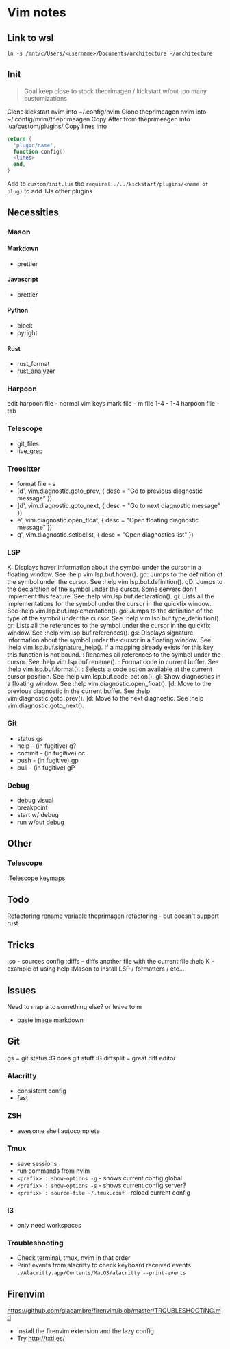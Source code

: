 # Vim notes

## Link to wsl

`ln -s /mnt/c/Users/<username>/Documents/architecture ~/architecture`

## Init

> Goal keep close to stock theprimagen / kickstart w/out too many customizations

Clone kickstart nvim into ~/.config/nvim
Clone theprimeagen nvim into ~/.config/nvim/theprimeagen
Copy After from theprimeagen into lua/custom/plugins/<filename>
Copy lines into

```lua
return {
  'plugin/name',
  function config()
  <lines>
  end,
}
```

Add to `custom/init.lua` the `require(../../kickstart/plugins/<name of plug)` to add TJs other plugins

## Necessities

### Mason

#### Markdown

- prettier

#### Javascript

- prettier

#### Python

- black
- pyright

#### Rust

- rust_format
- rust_analyzer

### Harpoon

edit harpoon file - normal vim keys
mark file - <leader>m
file 1-4 - <leader>1-4
harpoon file - <leader>tab

### Telescope

- git_files
- live_grep

### Treesitter

- format file - <leader>s
- [d', vim.diagnostic.goto_prev, { desc = "Go to previous diagnostic message" })
- ]d', vim.diagnostic.goto_next, { desc = "Go to next diagnostic message" })
- <leader>e', vim.diagnostic.open_float, { desc = "Open floating diagnostic message" })
- <leader>q', vim.diagnostic.setloclist, { desc = "Open diagnostics list" })

### LSP
K: Displays hover information about the symbol under the cursor in a floating window. See :help vim.lsp.buf.hover().
gd: Jumps to the definition of the symbol under the cursor. See :help vim.lsp.buf.definition().
gD: Jumps to the declaration of the symbol under the cursor. Some servers don't implement this feature. See :help vim.lsp.buf.declaration().
gi: Lists all the implementations for the symbol under the cursor in the quickfix window. See :help vim.lsp.buf.implementation().
go: Jumps to the definition of the type of the symbol under the cursor. See :help vim.lsp.buf.type_definition().
gr: Lists all the references to the symbol under the cursor in the quickfix window. See :help vim.lsp.buf.references().
gs: Displays signature information about the symbol under the cursor in a floating window. See :help vim.lsp.buf.signature_help(). If a mapping already exists for this key this function is not bound.
<F2>: Renames all references to the symbol under the cursor. See :help vim.lsp.buf.rename().
<F3>: Format code in current buffer. See :help vim.lsp.buf.format().
<F4>: Selects a code action available at the current cursor position. See :help vim.lsp.buf.code_action().
gl: Show diagnostics in a floating window. See :help vim.diagnostic.open_float().
[d: Move to the previous diagnostic in the current buffer. See :help vim.diagnostic.goto_prev().
]d: Move to the next diagnostic. See :help vim.diagnostic.goto_next().

### Git

- status <leader>gs
- help - (in fugitive) g?
- commit - (in fugitive) cc
- push - (in fugitive) <leader>gp
- pull - (in fugitive) <leader>gP

### Debug

- debug visual
- breakpoint
- start w/ debug
- run w/out debug

## Other

### Telescope

:Telescope keymaps

## Todo

Refactoring rename variable
theprimagen refactoring - but doesn't support rust

## Tricks

:so - sources config
:diffs <filename> - diffs another file with the current file
:help K - example of using help
:Mason to install LSP / formatters / etc...

## Issues

Need to map <leader>a to something else? or leave to m
- paste image markdown

## Git

<leader>gs = git status
:G <git command> does git stuff
:G diffsplit = great diff editor

### Alacritty

- consistent config
- fast

### ZSH

- awesome shell autocomplete

### Tmux

- save sessions
- run commands from nvim
- `<prefix> : show-options -g` - shows current config global
- `<prefix> : show-options -s` - shows current config server?
- `<prefix> : source-file ~/.tmux.conf` - reload current config

### I3

- only need workspaces

### Troubleshooting

- Check terminal, tmux, nvim in that order
- Print events from alacritty to check keyboard received events
`./Alacritty.app/Contents/MacOS/alacritty --print-events`

## Firenvim

https://github.com/glacambre/firenvim/blob/master/TROUBLESHOOTING.md

* Install the firenvim extension and the lazy config
* Try http://txti.es/

